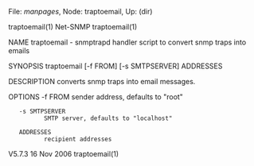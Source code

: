 File: *manpages*,  Node: traptoemail,  Up: (dir)

traptoemail(1)                     Net-SNMP                     traptoemail(1)



NAME
       traptoemail  -  snmptrapd  handler  script  to  convert snmp traps into
       emails

SYNOPSIS
       traptoemail [-f FROM] [-s SMTPSERVER] ADDRESSES

DESCRIPTION
       converts snmp traps into email messages.

OPTIONS
       -f FROM
              sender address, defaults to "root"

       -s SMTPSERVER
              SMTP server, defaults to "localhost"

       ADDRESSES
              recipient addresses



V5.7.3                            16 Nov 2006                   traptoemail(1)
